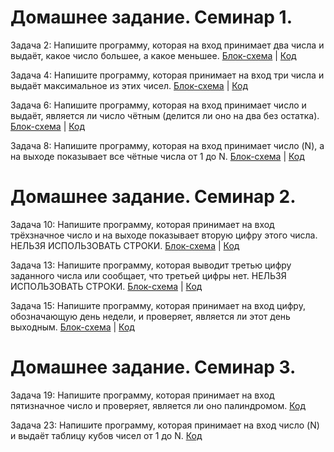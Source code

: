 # Домашнее задание. Семинар 1.

Задача 2: Напишите программу, которая на вход принимает два числа и выдаёт, какое число большее, а какое меньшее.
[Блок-схема](Homework1/diagram.drawio.png) | [Код](Homework1/Program.cs)

Задача 4: Напишите программу, которая принимает на вход три числа и выдаёт максимальное из этих чисел.
[Блок-схема](Homework1_4/diagram.drawio.png) | [Код](Homework1_4/Program.cs)

Задача 6: Напишите программу, которая на вход принимает число и выдаёт, является ли число чётным (делится ли оно на два без остатка).
[Блок-схема](Homework1_6/diagram.drawio.png) | [Код](Homework1_6/Program.cs)

Задача 8: Напишите программу, которая на вход принимает число (N), а на выходе показывает все чётные числа от 1 до N.
[Блок-схема](Homework1_8/diagram.drawio.png) | [Код](Homework1_8/Program.cs)

# Домашнее задание. Семинар 2.

Задача 10: Напишите программу, которая принимает на вход трёхзначное число и на выходе показывает вторую цифру этого числа. НЕЛЬЗЯ ИСПОЛЬЗОВАТЬ СТРОКИ.
[Блок-схема](Homework2_10/diagram.drawio.png) | [Код](Homework2_10/Program.cs)

Задача 13: Напишите программу, которая выводит третью цифру заданного числа или сообщает, что третьей цифры нет. НЕЛЬЗЯ ИСПОЛЬЗОВАТЬ СТРОКИ.
[Блок-схема](Homework2_13/diagram.drawio.png) | [Код](Homework2_13/Program.cs)

Задача 15: Напишите программу, которая принимает на вход цифру, обозначающую день недели, и проверяет, является ли этот день выходным.
[Блок-схема](Homework2_15/diagram.drawio.png) | [Код](Homework2_15/Program.cs)

# Домашнее задание. Семинар 3.

Задача 19: Напишите программу, которая принимает на вход пятизначное число и проверяет, является ли оно палиндромом.
[Код](Homework3_19/Program.cs)

Задача 23: Напишите программу, которая принимает на вход число (N) и выдаёт таблицу кубов чисел от 1 до N.
[Код](Homework3_23/Program.cs)